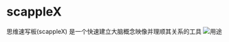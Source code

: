 # scappleX
思维速写板(scappleX) 是一个快速建立大脑概念映像并理顺其关系的工具
![用途](https://user-images.githubusercontent.com/85704232/121761385-01a8b800-cb62-11eb-8292-33570b42f3fe.png)
